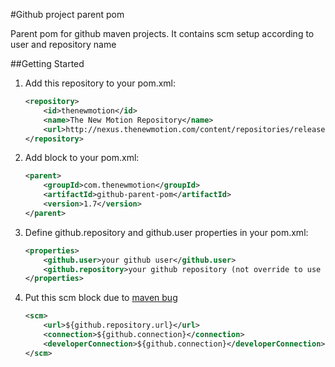 #Github project parent pom

Parent pom for github maven projects. It contains scm setup according to user and repository name

##Getting Started

1. Add this repository to your pom.xml:
    ```xml
    <repository>
        <id>thenewmotion</id>
        <name>The New Motion Repository</name>
        <url>http://nexus.thenewmotion.com/content/repositories/releases-public</url>
    </repository>
    ```

2. Add <parent> block to your pom.xml:
    ```xml
    <parent>
        <groupId>com.thenewmotion</groupId>
        <artifactId>github-parent-pom</artifactId>
        <version>1.7</version>
    </parent>
    ```

3. Define github.repository and github.user properties in your pom.xml:
    ```xml
    <properties>
        <github.user>your github user</github.user>
        <github.repository>your github repository (not override to use artificatId) </github.repository>
    </properties>
    ```

4. Put this scm block due to [maven bug](http://jira.codehaus.org/browse/MNG-3244)
    ```xml
    <scm>
        <url>${github.repository.url}</url>
        <connection>${github.connection}</connection>
        <developerConnection>${github.connection}</developerConnection>
    </scm>
    ```